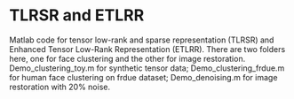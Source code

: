 # TLRSR and ETLRR
Matlab code for tensor low-rank and sparse representation (TLRSR) and Enhanced Tensor Low-Rank Representation (ETLRR).
There are two folders here, one for face clustering and the other for image restoration.
Demo_clustering_toy.m for synthetic tensor data;
Demo_clustering_frdue.m for human face clustering on frdue dataset;
Demo_denoising.m for image restoration with 20% noise.

